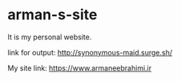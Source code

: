 # arman-s-site

It is my personal website.

link for output: http://synonymous-maid.surge.sh/

My site link: https://www.armaneebrahimi.ir
